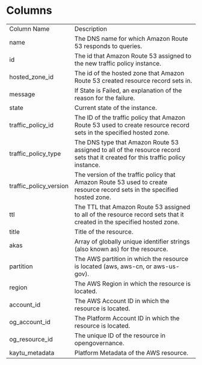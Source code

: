 # Columns  

<table>
	<tr><td>Column Name</td><td>Description</td></tr>
	<tr><td>name</td><td>The DNS name for which Amazon Route 53 responds to queries.</td></tr>
	<tr><td>id</td><td>The id that Amazon Route 53 assigned to the new traffic policy instance.</td></tr>
	<tr><td>hosted_zone_id</td><td>The id of the hosted zone that Amazon Route 53 created resource record sets in.</td></tr>
	<tr><td>message</td><td>If State is Failed, an explanation of the reason for the failure.</td></tr>
	<tr><td>state</td><td>Current state of the instance.</td></tr>
	<tr><td>traffic_policy_id</td><td>The ID of the traffic policy that Amazon Route 53 used to create resource record sets in the specified hosted zone.</td></tr>
	<tr><td>traffic_policy_type</td><td>The DNS type that Amazon Route 53 assigned to all of the resource record sets that it created for this traffic policy instance.</td></tr>
	<tr><td>traffic_policy_version</td><td>The version of the traffic policy that Amazon Route 53 used to create resource record sets in the specified hosted zone.</td></tr>
	<tr><td>ttl</td><td>The TTL that Amazon Route 53 assigned to all of the resource record sets that it created in the specified hosted zone.</td></tr>
	<tr><td>title</td><td>Title of the resource.</td></tr>
	<tr><td>akas</td><td>Array of globally unique identifier strings (also known as) for the resource.</td></tr>
	<tr><td>partition</td><td>The AWS partition in which the resource is located (aws, aws-cn, or aws-us-gov).</td></tr>
	<tr><td>region</td><td>The AWS Region in which the resource is located.</td></tr>
	<tr><td>account_id</td><td>The AWS Account ID in which the resource is located.</td></tr>
	<tr><td>og_account_id</td><td>The Platform Account ID in which the resource is located.</td></tr>
	<tr><td>og_resource_id</td><td>The unique ID of the resource in opengovernance.</td></tr>
	<tr><td>kaytu_metadata</td><td>Platform Metadata of the AWS resource.</td></tr>
</table>